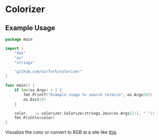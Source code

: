 # Colorizer

## Example Usage

```go
package main

import (
	"fmt"
	"os"
	"strings"

	"github.com/airfork/colorizer"
)

func main() {
	if len(os.Args) < 2 {
		fmt.Printf("Example usage %s search terms\n", os.Args[0])
		os.Exit(0)
	}

	color, _ := colorizer.Colorize(strings.Join(os.Args[1:], " "))
	fmt.Println(color)
}
```

Visualize the color or convert to RGB at a site like [this](https://www.webfx.com/web-design/hex-to-rgb/)